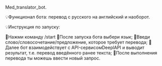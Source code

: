 Med_translator_bot.

💡Функционал бота: перевод с русского на английский и наоборот.

💡Инструкция по запуску:

📌Нажми команду /start
📌После запуска бота выбери язык;
📌Введи слово/словосочетание/предложение, которое требует перевода;
📌Далее бот взаимодействует с API-сервисомDeeplAPI и выводит результат, т.е. перевод введённого ранее текста;
📌После выполнения перевода ты можешь ввести новый запрос.